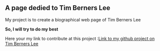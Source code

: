 ## A page dedied to Tim Berners Lee
  
My project is to create a biographical web page of Tim Berners Lee  

  
**So, I will try to do my best**  
  



Here your my link to contribute at this project :[Link to my github project on Tim Berners Lee](https://github.com/aloiszweber/tim-berners-lee)
